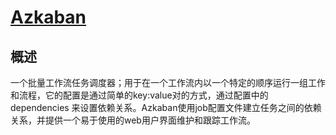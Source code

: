 # [Azkaban](https://azkaban.readthedocs.io/en/latest/)

## 概述

​	一个批量工作流任务调度器；用于在一个工作流内以一个特定的顺序运行一组工作和流程，它的配置是通过简单的key:value对的方式，通过配置中的dependencies 来设置依赖关系。Azkaban使用job配置文件建立任务之间的依赖关系，并提供一个易于使用的web用户界面维护和跟踪工作流。

